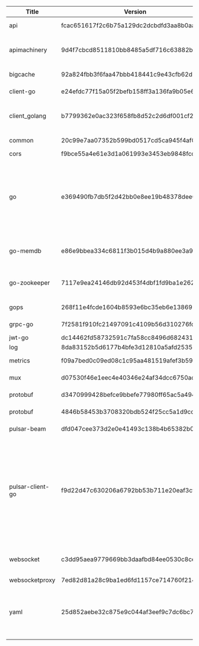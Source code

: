 |Title           |Version                                 |License                                                                                               |
|----------------|----------------------------------------|------------------------------------------------------------------------------------------------------|
|api             |fcac651617f2c6b75a129dc2dcbdfd3aa8b0aa1c|Apache-2.0                                                                                            |
|apimachinery    |9d4f7cbcd8511810bb8485a5df716c63882b219a|Apache-2.0; BSD-3-Clause                                                                              |
|bigcache        |92a824fbb3f6faa47bbb418441c9e43cfb62d294|Apache-2.0                                                                                            |
|client-go       |e24efdc77f15a05f2befb158ff3a136fa9b05e6c|Apache-2.0                                                                                            |
|client_golang   |b7799362e0ac323f658fb8d52c2d6df001cf272c|Apache-2.0; BSD-3-Clause                                                                              |
|common          |20c99e7aa07352b599bd0517cd5ca945f4af0407|Apache-2.0                                                                                            |
|cors            |f9bce55a4e61e3d1a061993e3453eb9848fcdc4d|MIT                                                                                                   |
|go              |e369490fb7db5f2d42bb0e8ee19b48378dee0ebf|BSD-3-Clause; Multi-license: BSD-3-Clause OR GPL-2.0-only; Public-Domain                              |
|go-memdb        |e86e9bbea334c6811f3b015d4b9a880ee3a9792b|MPL-2.0-no-copyleft-exception                                                                         |
|go-zookeeper    |7117e9ea24146db92d453f4dbf1fd9ba1e262989|BSD-3-Clause; Apache-2.0                                                                              |
|gops            |268f11e4fcde1604b8593e6bc35eb6e138699cb5|BSD-3-Clause                                                                                          |
|grpc-go         |7f2581f910fc21497091c4109b56d310276fc943|Apache-2.0                                                                                            |
|jwt-go          |dc14462fd58732591c7fa58cc8496d6824316a82|MIT                                                                                                   |
|log             |8da83152b5d6177b4bfe3d12810a5afd25355170|MIT                                                                                                   |
|metrics         |f09a7bed0c09ed08c1c95aa481519afef3b59d8a|Apache-2.0                                                                                            |
|mux             |d07530f46e1eec4e40346e24af34dcc6750ad39f|BSD-3-Clause                                                                                          |
|protobuf        |d3470999428befce9bbefe77980ff65ac5a494c4|BSD-3-Clause                                                                                          |
|protobuf        |4846b58453b3708320bdb524f25cc5a1d9cda4d4|BSD-3-Clause                                                                                          |
|pulsar-beam     |dfd047cee373d2e0e41493c138b4b65382b0e506|Apache-2.0                                                                                            |
|pulsar-client-go|f9d22d47c630206a6792bb53b711e20eaf3cf9ec|Apache-2.0; MIT; Multi-license: Apache-2.0 OR GPL-3.0-only; BSD-3-Clause; public-domain; BSD-2-Clause |
|websocket       |c3dd95aea9779669bb3daafbd84ee0530c8ce1c1|BSD-2-Clause; BSD-3-Clause                                                                            |
|websocketproxy  |7ed82d81a28c9ba1ed6fd1157ce714760f214c98|MIT                                                                                                   |
|yaml            |25d852aebe32c875e9c044af3eef9c7dc6bc777f|Multi-license: BSD-3-Clause OR MIT; BSD-3-Clause                                                      |
